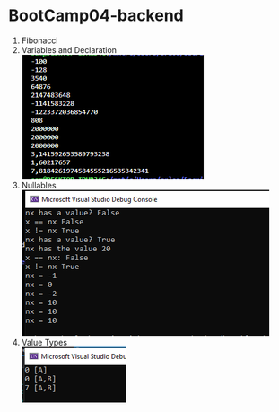 # BootCamp04-backend

1. Fibonacci
1. Variables and Declaration  
![title](screenshots/variableDeclaration.png)
1. Nullables
![title](screenshots/nullables.png)
1. Value Types  
![title](screenshots/valueTypes.png)
